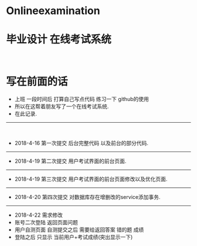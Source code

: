 # Onlineexamination
# 毕业设计 在线考试系统
 
# 写在前面的话
*  上班 一段时间后 打算自己写点代码 练习一下 github的使用
*    所以在这帮着朋友写了一个在线考试系统.
*    在此记录.
 
---
 
* 2018-4-16	第一次提交 后台完整代码 以及前台的部分代码.

---

* 2018-4-19	第二次提交	用户考试界面的前台页面.

---

* 2018-4-19	第三次提交	用户考试界面的前台页面修改以及优化页面.

---

* 2018-4-20	第四次提交 对数据库存在增删改的service添加事务.

---

* 2018-4-22	需求修改
* 账号二次登陆 返回页面问题
* 用户自测页面 自测提交之后 需要给返回答案 错的题 成绩
* 登陆之后 只显示 当前用户+考试成绩(突出显示一下)
